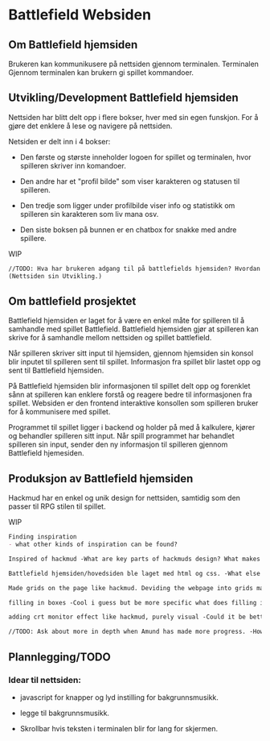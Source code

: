 # Battlefield Websiden



## **Om Battlefield hjemsiden**

Brukeren kan kommunikusere på nettsiden gjennom terminalen. Terminalen Gjennom terminalen kan brukern gi spillet kommandoer. 

## **Utvikling/Development Battlefield hjemsiden**

Nettsiden har blitt delt opp i flere bokser, hver med sin egen funskjon. For å gjøre det enklere å lese og navigere på nettsiden.

Netsiden er delt inn i 4 bokser:
 - Den første og største inneholder logoen for spillet og terminalen, hvor spilleren skriver inn komandoer. 

 - Den andre har et "profil bilde" som viser karakteren og statusen til spilleren. 
 
 - Den tredje som ligger under profilbilde viser info og statistikk om spilleren sin karakteren som liv mana osv. 
 
 - Den siste boksen på bunnen er en chatbox for snakke med andre spillere.


WIP
```markdown
//TODO: Hva har brukeren adgang til på battlefields hjemsiden? Hvordan er informasjonen på nettsiden delt opp? Hvordan er nettsiden strukturert/bygget opp? Hvordan gjør nettsiden det enkelt og brukervennligt for spilleren til å spille spillet?
(Nettsiden sin Utvikling.)
```

## **Om battlefield prosjektet**

Battlefield hjemsiden er laget for å være en enkel måte for spilleren til å samhandle med spillet Battlefield. Battlefield hjemsiden gjør at spilleren kan skrive for å samhandle mellom nettsiden og spillet battlefield. 

Når spilleren skriver sitt input til hjemsiden, gjennom hjemsiden sin konsol blir inputet til spilleren sent til spillet. Informasjon fra spillet blir lastet opp og sent til Battlefield hjemsiden. 

På Battlefield hjemsiden blir informasjonen til spillet delt opp og forenklet sånn at spilleren kan enklere forstå og reagere bedre til informasjonen fra spillet. Websiden er den frontend interaktive konsollen som spilleren bruker for å kommunisere med spillet. 

Programmet til spillet ligger i backend og holder på med å kalkulere, kjører og behandler spilleren sitt input. Når spill programmet har behandlet spilleren sin input, sender den ny informasjon til spilleren gjennom Battlefield hjemesiden.


## **Produksjon av Battlefield hjemsiden**

Hackmud har en enkel og unik design for nettsiden, samtidig som den passer til RPG stilen til spillet. 


WIP
```markdown
Finding inspiration
- what other kinds of inspiration can be found?

Inspired of hackmud -What are key parts of hackmuds design? What makes hackmud a good inspiration?

Battlefield hjemsiden/hovedsiden ble laget med html og css. -What else could be said here? Can't I go into detail on the program and methods used?

Made grids on the page like hackmud. Deviding the webpage into grids makes it cleaner, easier to understand and easier to find what you need. -What does this entail?

filling in boxes -Cool i guess but be more specific what does filling in boxes do? boxes made up of a single color is a good and simple design, could those boxes be to simple or stand out?

adding crt monitor effect like hackmud, purely visual -Could it be better without, is the effect significant? Does it enhance or muddy the personality? 

//TODO: Ask about more in depth when Amund has made more progress. -How does the creator view his project, what is the purpose behind the design?
```

## **Plannlegging/TODO**

### Idear til nettsiden:
- javascript for knapper og lyd instilling for bakgrunnsmusikk. 

- legge til bakgrunnsmusikk.

- Skrollbar hvis teksten i terminalen blir for lang for skjermen.
